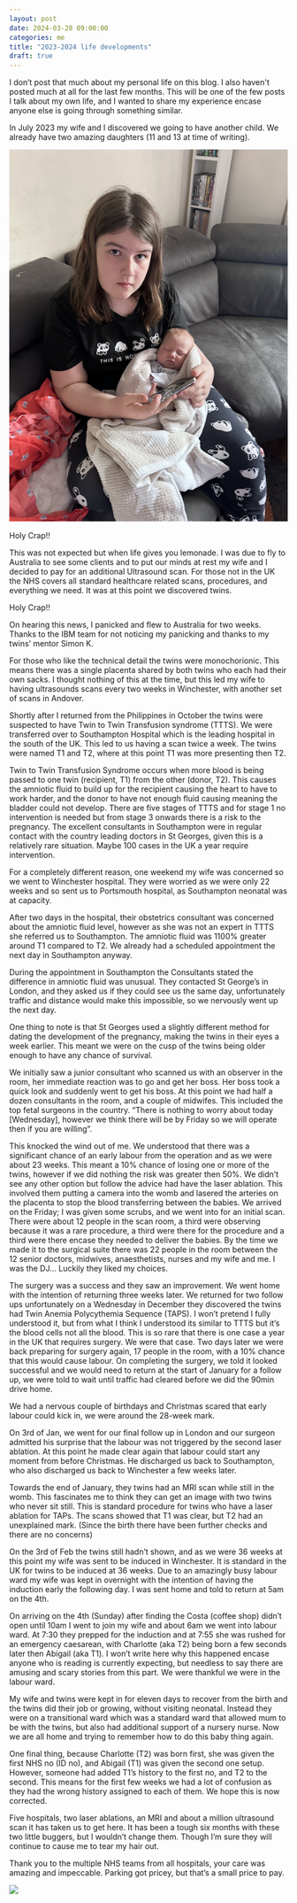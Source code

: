 ```yaml
---
layout: post
date: 2024-03-28 09:00:00
categories: me
title: "2023-2024 life developments"
draft: true
---
```


I don’t post that much about my personal life on this blog. I also haven't posted much at all for the last few months.  This will be one of the few posts I talk about my own life, and I wanted to share my experience encase anyone else is going through something similar.  

In July 2023 my wife and I discovered we going to have another child. We already have two amazing daughters (11 and 13 at time of writing).

![](./images/mia.png)

<!--more-->

Holy Crap!!

This was not expected but when life gives you lemonade.  I was due to fly to Australia to see some clients and to put our minds at rest my wife and I decided to pay for an additional Ultrasound scan. For those not in the UK the NHS covers all standard healthcare related scans, procedures, and everything we need. It was at this point we discovered twins.

Holy Crap!!

On hearing this news, I panicked and flew to Australia for two weeks. Thanks to the IBM team for not noticing my panicking and thanks to my twins’ mentor Simon K.

For those who like the technical detail the twins were monochorionic. This means there was a single placenta shared by both twins who each had their own sacks. I thought nothing of this at the time, but this led my wife to having ultrasounds scans every two weeks in Winchester, with another set of scans in Andover.

Shortly after I returned from the Philippines in October the twins were suspected to have Twin to Twin Transfusion syndrome (TTTS). We were transferred over to Southampton Hospital which is the leading hospital in the south of the UK. This led to us having a scan twice a week.  The twins were named T1 and T2, where at this point T1 was more presenting then T2.

Twin to Twin Transfusion Syndrome occurs when more blood is being passed to one twin (recipient, T1) from the other (donor, T2). This causes the amniotic fluid to build up for the recipient causing the heart to have to work harder, and the donor to have not enough fluid causing meaning the bladder could not develop. There are five stages of TTTS and for stage 1 no intervention is needed but from stage 3 onwards there is a risk to the pregnancy.  The excellent consultants in Southampton were in regular contact with the country leading doctors in St Georges, given this is a relatively rare situation. Maybe 100 cases in the UK a year require intervention.

For a completely different reason, one weekend my wife was concerned so we went to Winchester hospital. They were worried as we were only 22 weeks and so sent us to Portsmouth hospital, as Southampton neonatal was at capacity.

After two days in the hospital, their obstetrics consultant was concerned about the amniotic fluid level, however as she was not an expert in TTTS she referred us to Southampton. The amniotic fluid was 1100% greater around T1 compared to T2.  We already had a scheduled appointment the next day in Southampton anyway.

During the appointment in Southampton the Consultants stated the difference in amniotic fluid was unusual. They contacted St George’s in London, and they asked us if they could see us the same day, unfortunately traffic and distance would make this impossible, so we nervously went up the next day.

One thing to note is that St Georges used a slightly different method for dating the development of the pregnancy, making the twins in their eyes a week earlier. This meant we were on the cusp of the twins being older enough to have any chance of survival.

We initially saw a junior consultant who scanned us with an observer in the room, her immediate reaction was to go and get her boss. Her boss took a quick look and suddenly went to get his boss. At this point we had half a dozen consultants in the room, and a couple of midwifes. This included the top fetal surgeons in the country. “There is nothing to worry about today [Wednesday], however we think there will be by Friday so we will operate then if you are willing”.

This knocked the wind out of me. We understood that there was a significant chance of an early labour from the operation and as we were about 23 weeks. This meant a 10% chance of losing one or more of the twins, however if we did nothing the risk was greater then 50%. We didn’t see any other option but follow the advice had have the laser ablation. This involved them putting a camera into the womb and lasered the arteries on the placenta to stop the blood transferring between the babies. We arrived on the Friday; I was given some scrubs, and we went into for an initial scan. There were about 12 people in the scan room, a third were observing because it was a rare procedure, a third were there for the procedure and a third were there encase they needed to deliver the babies. By the time we made it to the surgical suite there was 22 people in the room between the 12 senior doctors, midwives, anaesthetists, nurses and my wife and me. I was the DJ… Luckily they liked my choices.

The surgery was a success and they saw an improvement. We went home with the intention of returning three weeks later. We returned for two follow ups unfortunately on a Wednesday in December they discovered the twins had Twin Anemia Polycythemia Sequence (TAPS). I won’t pretend I fully understood it, but from what I think I understood its similar to TTTS but it’s the blood cells not all the blood.  This is so rare that there is one case a year in the UK that requires surgery. We were that case.  Two days later we were back preparing for surgery again, 17 people in the room,  with a 10% chance that this would cause labour. On completing the surgery, we told it looked successful and we would need to return at the start of January for a follow up, we were told to wait until traffic had cleared before we did the 90min drive home.

We had a nervous couple of birthdays and Christmas scared that early labour could kick in, we were around the 28-week mark.

On 3rd of Jan, we went for our final follow up in London and our surgeon admitted his surprise that the labour was not triggered by the second laser ablation. At this point he made clear again that labour could start any moment from before Christmas. He discharged us back to Southampton, who also discharged us back to Winchester a few weeks later.  

Towards the end of January, they twins had an MRI scan while still in the womb. This fascinates me to think they can get an image with two twins who never sit still. This is standard procedure for twins who have a laser ablation for TAPs. The scans showed that T1 was clear, but T2 had an unexplained mark. (Since the birth there have been further checks and there are no concerns)

On the 3rd of Feb the twins still hadn’t shown, and as we were 36 weeks at this point my wife was sent to be induced in Winchester. It is standard in the UK for twins to be induced at 36 weeks. Due to an amazingly busy labour ward my wife was kept in overnight with the intention of having the induction early the following day. I was sent home and told to return at 5am on the 4th.

On arriving on the 4th (Sunday) after finding the Costa (coffee shop) didn’t open until 10am I went to join my wife and about 6am we went into labour ward.  At 7:30 they prepped for the induction and at 7:55 she was rushed for an emergency caesarean, with Charlotte (aka T2) being born a few seconds later then Abigail (aka T1). I won’t write here why this happened encase anyone who is reading is currently expecting, but needless to say there are amusing and scary stories from this part. We were thankful we were in the labour ward.

My wife and twins were kept in for eleven days to recover from the birth and the twins did their job or growing, without visiting neonatal. Instead they were on a transitional ward which was a standard ward that allowed mum to be with the twins, but also had additional support of a nursery nurse. Now we are all home and trying to remember how to do this baby thing again.

One final thing, because Charlotte (T2) was born first, she was given the first NHS no (ID no), and Abigail (T1) was given the second one setup. However, someone had added T1’s history to the first no, and T2 to the second. This means for the first few weeks we had a lot of confusion as they had the wrong history assigned to each of them. We hope this is now corrected.

Five hospitals, two laser ablations, an MRI and about a million ultrasound scan it has taken us to get here. It has been a tough six months with these two little buggers, but I wouldn’t change them. Though I’m sure they will continue to cause me to tear my hair out.

Thank you to the multiple NHS teams from all hospitals, your care was amazing and impeccable. Parking got pricey, but that’s a small price to pay.

![](./images/twin.png)
